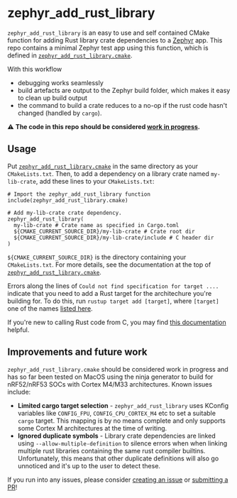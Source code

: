 # zephyr\_add\_rust\_library

`zephyr_add_rust_library` is an easy to use and self contained CMake function for adding Rust library crate dependencies to a [Zephyr](https://zephyrproject.org/) app. This repo contains a minimal Zephyr test app using this function, which is defined in [`zephyr_add_rust_library.cmake`](zephyr_add_rust_library.cmake).

With this workflow

* debugging works seamlessly
* build artefacts are output to the Zephyr build folder, which makes it easy to clean up build output
* the command to build a crate reduces to a no-op if the rust code hasn't changed (handled by `cargo`). 

⚠️ __The code in this repo should be considered [work in progress](#Improvements-and-future_work).__

## Usage

Put [`zephyr_add_rust_library.cmake`](zephyr_add_rust_library.cmake) in the same directory as your `CMakeLists.txt`. Then, to add a dependency on a library crate named `my-lib-crate`, add these lines to your `CMakeLists.txt`:

```
# Import the zephyr_add_rust_library function
include(zephyr_add_rust_library.cmake)

# Add my-lib-crate crate dependency.
zephyr_add_rust_library(
  my-lib-crate # Crate name as specified in Cargo.toml
  ${CMAKE_CURRENT_SOURCE_DIR}/my-lib-crate # Crate root dir
  ${CMAKE_CURRENT_SOURCE_DIR}/my-lib-crate/include # C header dir
)
```

`${CMAKE_CURRENT_SOURCE_DIR}` is the directory containing your `CMakeLists.txt`. For more details, see the documentation at the top of [`zephyr_add_rust_library.cmake`](zephyr_add_rust_library.cmake).

Errors along the lines of `Could not find specification for target ....` indicate that you need to add a Rust target for the architechure you're building for. To do this, run `rustup target add [target]`, where `[target]` one of the names [listed here](https://doc.rust-lang.org/nightly/rustc/platform-support.html).

If you're new to calling Rust code from C, you may find [this documentation](https://docs.rust-embedded.org/book/interoperability/rust-with-c.html) helpful.

## Improvements and future work

`zephyr_add_rust_library.cmake` should be considered work in progress and has so far been tested on MacOS using the ninja generator to build for nRF52/nRF53 SOCs with Cortex M4/M33 architectures. Known issues include:

* __Limited cargo target selection__ - `zephyr_add_rust_library` uses KConfig variables like `CONFIG_FPU`, `CONFIG_CPU_CORTEX_M4` etc to set a suitable `cargo` target. This mapping is by no means complete and only supports some Cortex M architectures at the time of writing.
* __Ignored duplicate symbols__ - Library crate dependencies are linked using `--allow-multiple-definition` to silence errors when when linking multiple rust libraries containing the same rust compiler builtins. Unfortunately, this means that other duplicate definitions will also go unnoticed and it's up to the user to detect these.

If you run into any issues, please consider [creating an issue](https://github.com/stuffmatic/zephyr_add_rust_library/issues) or [submitting a PR](https://github.com/stuffmatic/zephyr_add_rust_library/pulls)!